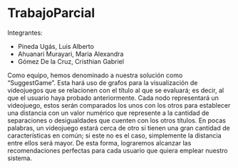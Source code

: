 # TrabajoParcial
Integrantes:
 - Pineda Ugás, Luis Alberto
 - Ahuanari Murayari, Maria Alexandra
 - Gómez De la Cruz, Cristhian Gabriel
 
Como equipo, hemos denominado a nuestra solución como “SuggestGame”. Esta hará uso de grafos para la visualización de videojuegos que se relacionen con el título al que se evaluará; es decir, al que el usuario haya probado anteriormente. Cada nodo representará un videojuego, estos serán comparados los unos con los otros para establecer una distancia con un valor numérico que represente a la cantidad de separaciones o desigualdades que cuenten con los otros títulos. En pocas palabras, un videojuego estará cerca de otro si tienen una gran cantidad de características en común; si este no es el caso, simplemente la distancia entre ellos será mayor. De esta forma, lograremos alcanzar las recomendaciones perfectas para cada usuario que quiera emplear nuestro sistema.
